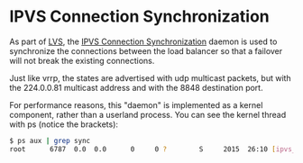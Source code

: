 # IPVS Connection Synchronization

As part of [LVS](http://www.linuxvirtualserver.org/), the
[IPVS Connection Synchronization](http://www.linuxvirtualserver.org/docs/sync.html)
daemon is used to synchronize the connections between the load balancer so
that a failover will not break the existing connections.

Just like vrrp, the states are advertised with udp multicast packets, but
with the 224.0.0.81 multicast address and with the 8848 destination port.

For performance reasons, this "daemon" is implemented as a kernel component,
rather than a userland process. You can see the kernel thread with ps
(notice the brackets):

```sh
$ ps aux | grep sync
root      6787  0.0  0.0      0     0 ?        S     2015  26:10 [ipvs_syncmaster]
```
